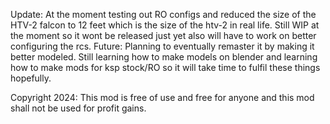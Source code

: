 Update: At the moment testing out RO configs and reduced the size of the HTV-2 falcon to 12 feet which is the size of the htv-2 in real life. 
Still WIP at the moment so it wont be released just yet also will have to work on better configuring the rcs.
Future: Planning to eventually remaster it by making it better modeled.
Still learning how to make models on blender and learning how to make mods for ksp stock/RO so it will take time to fulfil these things hopefully.

Copyright 2024: This mod is free of use and free for anyone and this mod shall not be used for profit gains.
